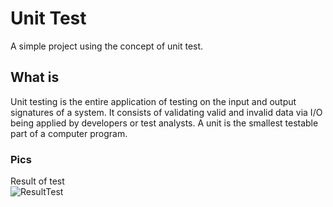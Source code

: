 # Unit Test
A simple project using the concept of unit test.

## What is
Unit testing is the entire application of testing on the input and output signatures of a system. It consists of validating valid and invalid data via I/O being applied by developers or test analysts. A unit is the smallest testable part of a computer program.

### Pics
Result of test\
![ResultTest](https://github.com/amagnom/)


